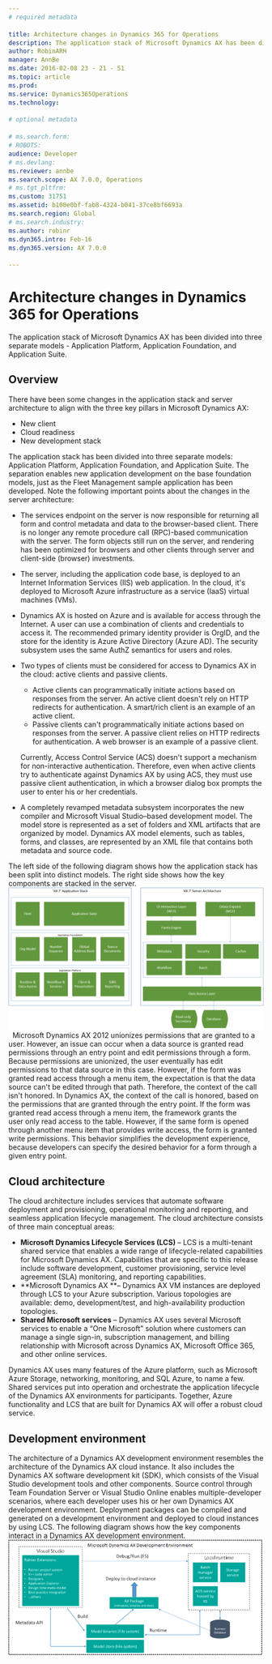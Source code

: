 ```yaml
---
# required metadata

title: Architecture changes in Dynamics 365 for Operations
description: The application stack of Microsoft Dynamics AX has been divided into three separate models -  Application Platform, Application Foundation, and Application Suite. 
author: RobinARH
manager: AnnBe
ms.date: 2016-02-08 23 - 21 - 51
ms.topic: article
ms.prod: 
ms.service: Dynamics365Operations
ms.technology: 

# optional metadata

# ms.search.form: 
# ROBOTS: 
audience: Developer
# ms.devlang: 
ms.reviewer: annbe
ms.search.scope: AX 7.0.0, Operations
# ms.tgt_pltfrm: 
ms.custom: 31751
ms.assetid: b100e0bf-fab8-4324-b041-37ce8bf6693a
ms.search.region: Global
# ms.search.industry: 
ms.author: robinr
ms.dyn365.intro: Feb-16
ms.dyn365.version: AX 7.0.0

---
```


# Architecture changes in Dynamics 365 for Operations

The application stack of Microsoft Dynamics AX has been divided into three separate models -  Application Platform, Application Foundation, and Application Suite. 

Overview
--------

There have been some changes in the application stack and server architecture to align with the three key pillars in Microsoft Dynamics AX:

-   New client
-   Cloud readiness
-   New development stack

The application stack has been divided into three separate models: Application Platform, Application Foundation, and Application Suite. The separation enables new application development on the base foundation models, just as the Fleet Management sample application has been developed. Note the following important points about the changes in the server architecture:

-   The services endpoint on the server is now responsible for returning all form and control metadata and data to the browser-based client. There is no longer any remote procedure call (RPC)-based communication with the server. The form objects still run on the server, and rendering has been optimized for browsers and other clients through server and client-side (browser) investments.
-   The server, including the application code base, is deployed to an Internet Information Services (IIS) web application. In the cloud, it's deployed to Microsoft Azure infrastructure as a service (IaaS) virtual machines (VMs).
-   Dynamics AX is hosted on Azure and is available for access through the Internet. A user can use a combination of clients and credentials to access it. The recommended primary identity provider is OrgID, and the store for the identity is Azure Active Directory (Azure AD). The security subsystem uses the same AuthZ semantics for users and roles.
-   Two types of clients must be considered for access to Dynamics AX in the cloud: active clients and passive clients.
    -   Active clients can programmatically initiate actions based on responses from the server. An active client doesn't rely on HTTP redirects for authentication. A smart/rich client is an example of an active client.
    -   Passive clients can't programmatically initiate actions based on responses from the server. A passive client relies on HTTP redirects for authentication. A web browser is an example of a passive client.

    Currently, Access Control Service (ACS) doesn't support a mechanism for non-interactive authentication. Therefore, even when active clients try to authenticate against Dynamics AX by using ACS, they must use passive client authentication, in which a browser dialog box prompts the user to enter his or her credentials.
-   A completely revamped metadata subsystem incorporates the new compiler and Microsoft Visual Studio–based development model. The model store is represented as a set of folders and XML artifacts that are organized by model. Dynamics AX model elements, such as tables, forms, and classes, are represented by an XML file that contains both metadata and source code.

The left side of the following diagram shows how the application stack has been split into distinct models. The right side shows how the key components are stacked in the server. [![](./media/architecturedrawing1.png)](./media/architecturedrawing1.png)   Microsoft Dynamics AX 2012 unionizes permissions that are granted to a user. However, an issue can occur when a data source is granted read permissions through an entry point and edit permissions through a form. Because permissions are unionized, the user eventually has edit permissions to that data source in this case. However, if the form was granted read access through a menu item, the expectation is that the data source can't be edited through that path. Therefore, the context of the call isn't honored. In Dynamics AX, the context of the call is honored, based on the permissions that are granted through the entry point. If the form was granted read access through a menu item, the framework grants the user only read access to the table. However, if the same form is opened through another menu item that provides write access, the form is granted write permissions. This behavior simplifies the development experience, because developers can specify the desired behavior for a form through a given entry point.

## Cloud architecture
The cloud architecture includes services that automate software deployment and provisioning, operational monitoring and reporting, and seamless application lifecycle management. The cloud architecture consists of three main conceptual areas:

-   **Microsoft Dynamics Lifecycle Services (LCS)** – LCS is a multi-tenant shared service that enables a wide range of lifecycle-related capabilities for Microsoft Dynamics AX. Capabilities that are specific to this release include software development, customer provisioning, service level agreement (SLA) monitoring, and reporting capabilities.
-   **Microsoft Dynamics AX **– Dynamics AX VM instances are deployed through LCS to your Azure subscription. Various topologies are available: demo, development/test, and high-availability production topologies.
-   **Shared Microsoft services** – Dynamics AX uses several Microsoft services to enable a “One Microsoft” solution where customers can manage a single sign-in, subscription management, and billing relationship with Microsoft across Dynamics AX, Microsoft Office 365, and other online services.

Dynamics AX uses many features of the Azure platform, such as Microsoft Azure Storage, networking, monitoring, and SQL Azure, to name a few.  Shared services put into operation and orchestrate the application lifecycle of the Dynamics AX environments for participants. Together, Azure functionality and LCS that are built for Dynamics AX will offer a robust cloud service.

## Development environment
The architecture of a Dynamics AX development environment resembles the architecture of the Dynamics AX cloud instance. It also includes the Dynamics AX software development kit (SDK), which consists of the Visual Studio development tools and other components. Source control through Team Foundation Server or Visual Studio Online enables multiple-developer scenarios, where each developer uses his or her own Dynamics AX development environment. Deployment packages can be compiled and generated on a development environment and deployed to cloud instances by using LCS. The following diagram shows how the key components interact in a Dynamics AX development environment.[![CloudEnvironmentTechConcepts](./media/cloudenvironmenttechconcepts.png)](./media/cloudenvironmenttechconcepts.png)


